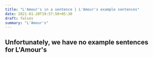 ```yaml
---
title: "L'Amour's in a sentence | L'Amour's example sentences"
date: 2021-01-20T19:57:50+05:30
draft: falses
summary: "L'Amour's"
---
```

## Unfortunately, we have no example sentences for L'Amour's                 

